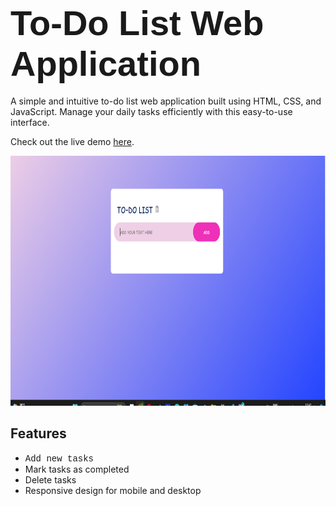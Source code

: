 # <span style="font-family: 'Arial'; font-size: 2em;">To-Do List Web Application</span>

A simple and intuitive to-do list web application built using HTML, CSS, and JavaScript. Manage your daily tasks efficiently with this easy-to-use interface.

Check out the live demo [here](https://your-demo-link.com).

<div align="center">
  <a href="(https://github.com/Khushi2004Shrivastava/TO-DO-LIST/Recording.mp4)" target="_blank">
    <img src="https://github.com/Khushi2004Shrivastava/TO-DO-LIST/blob/main/images/Screenshot%202024-07-31%20104325.png" alt="Watch the video" width="600" height="400" />
  </a>
</div>

## Features

- <span style="font-family: 'Courier New';">Add new tasks</span>
- Mark tasks as completed
- Delete tasks
- Responsive design for mobile and desktop
